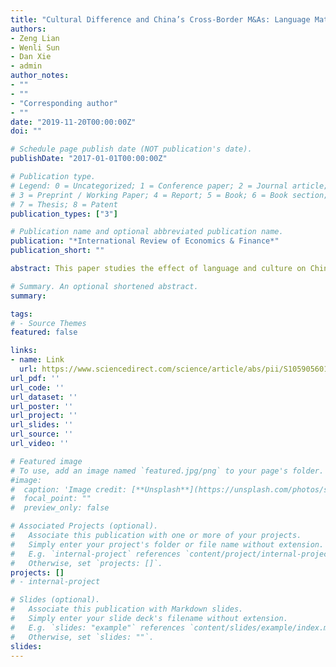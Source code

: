 ```yaml
---
title: "Cultural Difference and China’s Cross-Border M&As: Language Matters"
authors:
- Zeng Lian
- Wenli Sun
- Dan Xie
- admin
author_notes:
- ""
- ""
- "Corresponding author"
- ""
date: "2019-11-20T00:00:00Z"
doi: ""

# Schedule page publish date (NOT publication's date).
publishDate: "2017-01-01T00:00:00Z"

# Publication type.
# Legend: 0 = Uncategorized; 1 = Conference paper; 2 = Journal article;
# 3 = Preprint / Working Paper; 4 = Report; 5 = Book; 6 = Book section;
# 7 = Thesis; 8 = Patent
publication_types: ["3"]

# Publication name and optional abbreviated publication name.
publication: "*International Review of Economics & Finance*"
publication_short: ""

abstract: This paper studies the effect of language and culture on China’s cross-border mergers and acquisitions during 1997–2017 in 126 host countries. We use the gravity model and adopt common official language, common spoken language and common native language between China and host countries to measure the level of official support, ease of communication and mutual trust, respectively. We find that language proximity boosts China’s cross-border M&As significantly in terms of aggregate value, total number and deal success rate. Cross-sample comparisons show heterogeneous effects of language and culture in developing host countries versus developed host countries as well as manufacturing industries versus service industries.

# Summary. An optional shortened abstract.
summary: 

tags:
# - Source Themes
featured: false

links:
- name: Link
  url: https://www.sciencedirect.com/science/article/abs/pii/S1059056019310809
url_pdf: ''
url_code: ''
url_dataset: ''
url_poster: ''
url_project: ''
url_slides: ''
url_source: ''
url_video: ''

# Featured image
# To use, add an image named `featured.jpg/png` to your page's folder. 
#image:
#  caption: 'Image credit: [**Unsplash**](https://unsplash.com/photos/s9CC2SKySJM)'
#  focal_point: ""
#  preview_only: false

# Associated Projects (optional).
#   Associate this publication with one or more of your projects.
#   Simply enter your project's folder or file name without extension.
#   E.g. `internal-project` references `content/project/internal-project/index.md`.
#   Otherwise, set `projects: []`.
projects: []
# - internal-project

# Slides (optional).
#   Associate this publication with Markdown slides.
#   Simply enter your slide deck's filename without extension.
#   E.g. `slides: "example"` references `content/slides/example/index.md`.
#   Otherwise, set `slides: ""`.
slides:
---
```

